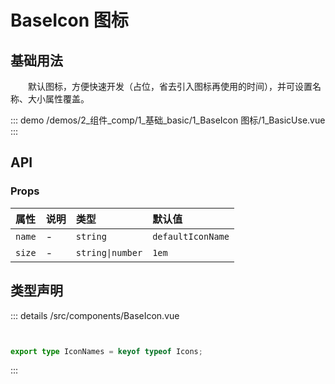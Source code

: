 # BaseIcon 图标


## 基础用法

&emsp;&emsp;默认图标，方便快速开发（占位，省去引入图标再使用的时间），并可设置名称、大小属性覆盖。

::: demo 
/demos/2_组件_comp/1_基础_basic/1_BaseIcon 图标/1_BasicUse.vue
:::



## API 
### Props

|属性|说明|类型|默认值|
|:---|:---|:---|:---|
|`name`|-|`string`|`defaultIconName`|
|`size`|-|`string\|number`|`1em`|



## 类型声明
::: details
/src/components/BaseIcon.vue


``` ts


export type IconNames = keyof typeof Icons;

```

:::  



